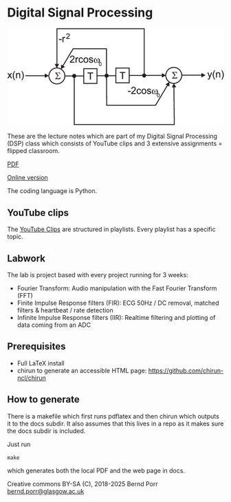 # Digital Signal Processing

![alt tag](iir_fir_stop.png)

These are the lecture notes which are part of my Digital Signal
Processing (DSP) class which consists of YouTube clips and 3 extensive
assignments = flipped classroom.

[PDF](https://github.com/berndporr/digital_signal_processing/blob/master/digital_signal_processing.pdf)

[Online version](https://berndporr.github.io/digital_signal_processing/)

The coding language is Python.

## YouTube clips

The [YouTube Clips](https://www.youtube.com/user/DSPcourse)
are structured in playlists. Every playlist has a specific topic.

## Labwork

The lab is project based with every project running for 3 weeks:

  * Fourier Transform: Audio manipulation with the Fast Fourier Transform (FFT)
  * Finite Impulse Response filters (FIR): ECG 50Hz / DC removal, matched filters & heartbeat / rate detection
  * Infinite Impulse Response filters (IIR): Realtime filtering and plotting of data coming from an ADC

## Prerequisites

  - Full LaTeX install
  - chirun to generate an accessible HTML page: https://github.com/chirun-ncl/chirun

## How to generate

There is a makefile which first runs pdflatex and then chirun which outputs it to the docs
subdir. It also assumes that this lives in a repo as it makes sure the docs subdir is included.

Just run
```
make
```
which generates both the local PDF and the web page in docs.

Creative commons BY-SA (C), 2018-2025 Bernd Porr <bernd.porr@glasgow.ac.uk>
